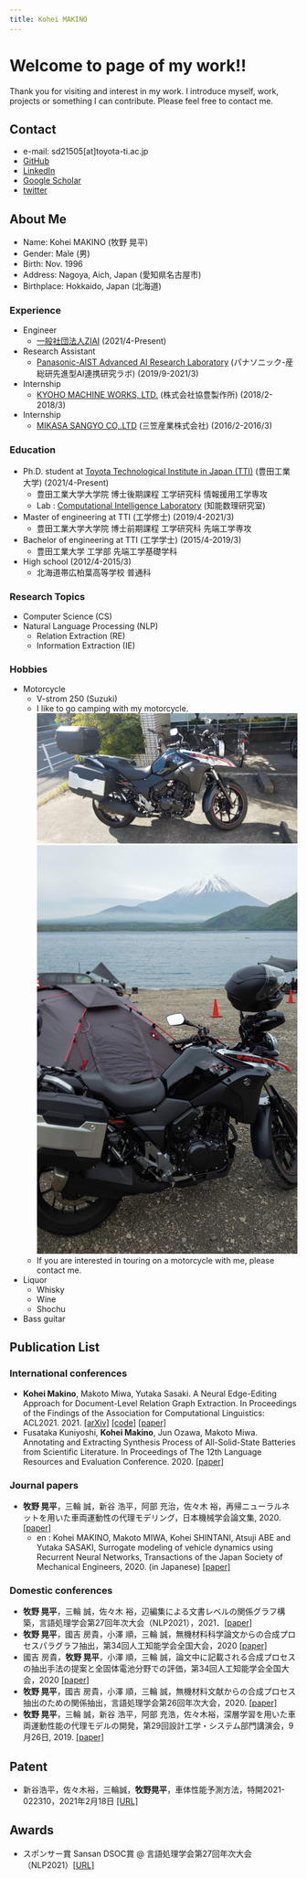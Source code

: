 ```yaml
---
title: Kohei MAKINO
---
```

# Welcome to page of my work!!
Thank you for visiting and interest in my work. I introduce myself, work, projects or something I can contribute.
Please feel free to contact me.

## Contact

- e-mail: sd21505\[at\]toyota-ti.ac.jp
- [GitHub](https://github.com/bowdbeg)
- [LinkedIn](https://www.linkedin.com/in/kohei-makino/)
- [Google Scholar](https://scholar.google.com/citations?user=SVObobAAAAAJ)
- [twitter](https://twitter.com/KoheiMAKINO2)

## About Me

- Name: Kohei MAKINO \(牧野 晃平\)
- Gender: Male \(男\)
- Birth: Nov. 1996
- Address: Nagoya, Aich, Japan \(愛知県名古屋市\)
- Birthplace: Hokkaido, Japan \(北海道\)

### Experience

- Engineer
  - [一般社団法人ZIAI](https://ziai.jp/) \(2021/4-Present\)
- Research Assistant
  - [Panasonic-AIST Advanced AI Research Laboratory](https://unit.aist.go.jp/pana-aaicrl/) \(パナソニック-産総研先進型AI連携研究ラボ\) \(2019/9-2021/3\)
- Internship
  - [KYOHO MACHINE WORKS, LTD.](http://www.kyoho-ss.co.jp/) \(株式会社協豊製作所\) \(2018/2-2018/3\)
- Internship
  - [MIKASA SANGYO CO,.LTD](https://www.mikasas.com/) \(三笠産業株式会社\) \(2016/2-2016/3\)

### Education
- Ph.D. student at [Toyota Technological Institute in Japan (TTI)](https://www.toyota-ti.ac.jp/) \(豊田工業大学\) \(2021/4-Present\)
  - 豊田工業大学大学院 博士後期課程 工学研究科 情報援用工学専攻
  - Lab : [Computational Intelligence Laboratory](https://tticoin.wordpress.com/) \(知能数理研究室\)
- Master of engineering at TTI \(工学修士\) (2019/4-2021/3)
  - 豊田工業大学大学院 博士前期課程 工学研究科 先端工学専攻
- Bachelor of engineering at TTI \(工学学士\) (2015/4-2019/3)
  - 豊田工業大学 工学部 先端工学基礎学科
- High school \(2012/4-2015/3\)
  - 北海道帯広柏葉高等学校 普通科

### Research Topics

- Computer Science \(CS\)
- Natural Language Processing \(NLP\)
  - Relation Extraction \(RE\)
  - Information Extraction \(IE\)

### Hobbies

- Motorcycle
  - V-strom 250 \(Suzuki\) 
  - I like to go camping with my motorcycle.
    ![v-strom250](images/bike.jpg)![camp](images/camp.jpg)
  - If you are interested in touring on a motorcycle with me, please contact me.
- Liquor
  - Whisky
  - Wine
  - Shochu
- Bass guitar

## Publication List

### International conferences
- **Kohei Makino**, Makoto Miwa, Yutaka Sasaki. A Neural Edge-Editing Approach for Document-Level Relation Graph Extraction. In Proceedings of the Findings of the Association for Computational Linguistics: ACL2021. 2021. [\[arXiv\]](https://arxiv.org/abs/2106.09900) [\[code\]](https://github.com/tti-coin/edge-editing) [\[paper\]](https://aclanthology.org/2021.findings-acl.234/)
- Fusataka Kuniyoshi, **Kohei Makino**, Jun Ozawa, Makoto Miwa. Annotating and Extracting Synthesis Process of All-Solid-State Batteries from Scientific Literature. In Proceedings of The 12th Language Resources and Evaluation Conference. 2020. [\[paper\]](https://www.aclweb.org/anthology/2020.lrec-1.239/)

### Journal papers
- **牧野 晃平**，三輪 誠，新谷 浩平，阿部 充治，佐々木 裕，再帰ニューラルネットを用いた車両運動性の代理モデリング，日本機械学会論文集, 2020. [\[paper\]](https://www.jstage.jst.go.jp/article/transjsme/86/891/86_20-00177/_article/-char/ja)
  - en : Kohei MAKINO, Makoto MIWA, Kohei SHINTANI, Atsuji ABE and Yutaka SASAKI, Surrogate modeling of vehicle dynamics using Recurrent Neural Networks, Transactions of the Japan Society of Mechanical Engineers, 2020. (in Japanese) [\[paper\]](https://www.jstage.jst.go.jp/article/transjsme/86/891/86_20-00177/_article/)

### Domestic conferences
- **牧野 晃平**，三輪 誠，佐々木 裕，辺編集による文書レベルの関係グラフ構築，言語処理学会第27回年次大会（NLP2021），2021．[\[paper\]](https://www.anlp.jp/proceedings/annual_meeting/2021/pdf_dir/C8-3.pdf)
- **牧野 晃平**，國吉 房貴，小澤 順，三輪 誠，無機材料科学論文からの合成プロセスパラグラフ抽出，第34回人工知能学会全国大会，2020 [\[paper\]](https://www.jstage.jst.go.jp/article/pjsai/JSAI2020/0/JSAI2020_4Rin112/_article/-char/ja/)
- 國吉 房貴，**牧野 晃平**，小澤 順，三輪 誠，論文中に記載される合成プロセスの抽出手法の提案と全固体電池分野での評価，第34回人工知能学会全国大会，2020 [\[paper\]](https://www.jstage.jst.go.jp/article/pjsai/JSAI2020/0/JSAI2020_3Rin460/_article/-char/ja/)
- **牧野 晃平**，國吉 房貴，小澤 順，三輪 誠，無機材料文献からの合成プロセス抽出のための関係抽出，言語処理学会第26回年次大会，2020. [\[paper\]](https://www.anlp.jp/proceedings/annual_meeting/2020/pdf_dir/G4-2.pdf)
- **牧野 晃平**，三輪 誠，新谷 浩平，阿部 充浩，佐々木裕，深層学習を用いた車両運動性能の代理モデルの開発，第29回設計工学・システム部門講演会，9月26日, 2019. [\[paper\]](https://www.jstage.jst.go.jp/article/jsmedsd/2019.29/0/2019.29_2209/_article/-char/ja/)

## Patent
- 新谷浩平，佐々木裕，三輪誠，**牧野晃平**，車体性能予測方法，特開2021-022310，2021年2月18日 [\[URL\]](https://www.j-platpat.inpit.go.jp/c1800/PU/JP-2021-022310/07D921FDC07CC9425F69C65F313B150DAC32E78436EEAF604240E7923777C606/11/ja)

## Awards
- スポンサー賞 Sansan DSOC賞 @ 言語処理学会第27回年次大会（NLP2021）[\[URL\]](https://www.anlp.jp/nlp2021/award.html)
